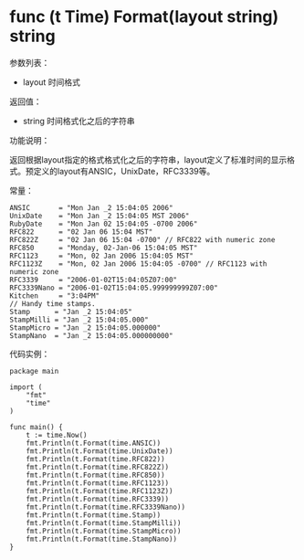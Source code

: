 # func (t Time) Format(layout string) string

参数列表：

- layout 时间格式

返回值：

- string 时间格式化之后的字符串

功能说明：

返回根据layout指定的格式格式化之后的字符串，layout定义了标准时间的显示格式。预定义的layout有ANSIC，UnixDate，RFC3339等。

常量：

    ANSIC       = "Mon Jan _2 15:04:05 2006"
    UnixDate    = "Mon Jan _2 15:04:05 MST 2006"
    RubyDate    = "Mon Jan 02 15:04:05 -0700 2006"
    RFC822      = "02 Jan 06 15:04 MST"
    RFC822Z     = "02 Jan 06 15:04 -0700" // RFC822 with numeric zone
    RFC850      = "Monday, 02-Jan-06 15:04:05 MST"
    RFC1123     = "Mon, 02 Jan 2006 15:04:05 MST"
    RFC1123Z    = "Mon, 02 Jan 2006 15:04:05 -0700" // RFC1123 with numeric zone
    RFC3339     = "2006-01-02T15:04:05Z07:00"
    RFC3339Nano = "2006-01-02T15:04:05.999999999Z07:00"
    Kitchen     = "3:04PM"
    // Handy time stamps.
    Stamp      = "Jan _2 15:04:05"
    StampMilli = "Jan _2 15:04:05.000"
    StampMicro = "Jan _2 15:04:05.000000"
    StampNano  = "Jan _2 15:04:05.000000000"
    

代码实例：

	package main
	
	import (
		"fmt"
		"time"
	)
	
	func main() {
		t := time.Now()
		fmt.Println(t.Format(time.ANSIC))
		fmt.Println(t.Format(time.UnixDate))
		fmt.Println(t.Format(time.RFC822))
        fmt.Println(t.Format(time.RFC822Z))
        fmt.Println(t.Format(time.RFC850))
        fmt.Println(t.Format(time.RFC1123))
        fmt.Println(t.Format(time.RFC1123Z))
        fmt.Println(t.Format(time.RFC3339))
        fmt.Println(t.Format(time.RFC3339Nano))
        fmt.Println(t.Format(time.Stamp))
        fmt.Println(t.Format(time.StampMilli))
        fmt.Println(t.Format(time.StampMicro))
        fmt.Println(t.Format(time.StampNano))
	}
